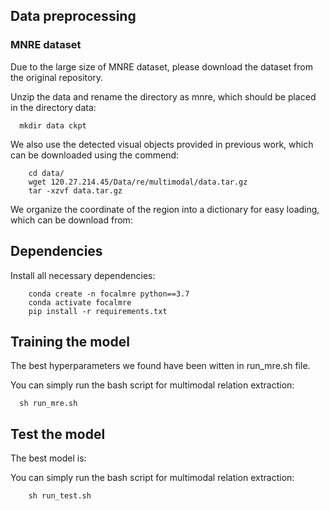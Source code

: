 
## Data preprocessing
### MNRE dataset
Due to the large size of MNRE dataset, please download the dataset from the original repository.

Unzip the data and rename the directory as mnre, which should be placed in the directory data:
```shell
  mkdir data ckpt
```
We also use the detected visual objects provided in previous work, which can be downloaded using the commend:

```shell
    cd data/
    wget 120.27.214.45/Data/re/multimodal/data.tar.gz
    tar -xzvf data.tar.gz
```
We organize the coordinate of the region into a dictionary for easy loading, which can be download from:


## Dependencies
Install all necessary dependencies:
```shell
    conda create -n focalmre python==3.7
    conda activate focalmre
    pip install -r requirements.txt
```

## Training the model
The best hyperparameters we found have been witten in run_mre.sh file.

You can simply run the bash script for multimodal relation extraction:
```shell
  sh run_mre.sh
```

## Test the model
The best model is:

You can simply run the bash script for multimodal relation extraction:
```shell
    sh run_test.sh
```


